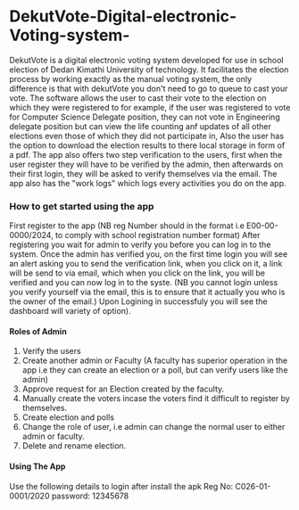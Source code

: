 # DekutVote-Digital-electronic-Voting-system-
DekutVote is a digital electronic voting system developed for use in school election of Dedan Kimathi University of technology.
It facilitates the election process by working exactly as the manual voting system, the only difference is that with dekutVote you don't need to go to queue to cast your vote.
The software allows the user to cast their vote to the election on which they were registered to for example, if the user was registered to vote for Computer Science Delegate position, they can not vote in Engineering delegate position but can view the life counting anf updates of all other elections even those of which they did not participate in, Also the user has the option to download the election results to there local storage in form of a pdf.
The app also offers two step verification to the users, first when the user register they will have to be verified by the admin, then afterwards on their first login, they will be asked to verify themselves via the email.
The app also has the "work logs" which logs every activities you do on the app.

### How to get started using the app 
First register to the app (NB reg Number should in the format i.e E00-00-0000/2024, to comply with school registration number format)
After registering you wait for admin to verify you before you can log in to the system.
Once the admin has verified you, on the first time login you will see an alert asking you to send the verification link, when you click on it, a link will be send to via email, which when you click on the link, you will be verified and you can now log in to the syste. (NB you cannot login unless you verify yourself via the email, this is to ensure that it actually you who is the owner of the email.)
Upon Logining in successfuly you will see the dashboard will variety of option).
#### Roles of Admin
1. Verify the users
2. Create another admin or Faculty (A faculty has superior operation in the app i.e they can create an election or a poll, but can verify users like the admin)
3. Approve request for an Election created by the faculty.
4. Manually create the voters incase the voters find it difficult to register by themselves.
5. Create election and polls
6. Change the role of user, i.e admin can change the normal user to either admin or faculty.
7. Delete and rename election.

#### Using The App
Use the following details to login after install the apk
Reg No: C026-01-0001/2020
password: 12345678
